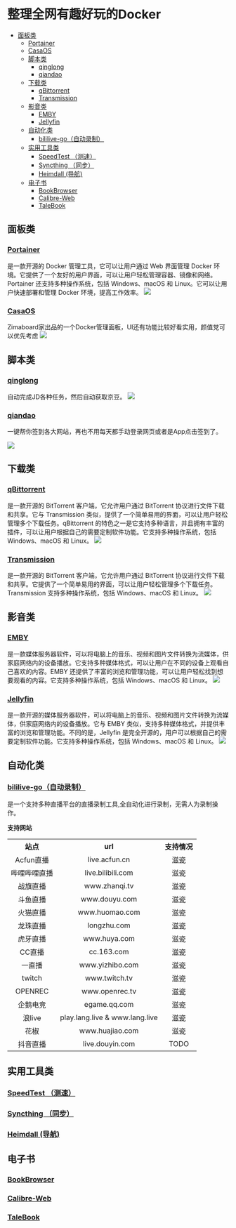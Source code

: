 <!--
 * @Author: itgoyo itgoyo@foxmail.com
 * @Date: 2022-12-08 16:51:41
 * @LastEditors: itgoyo itgoyo@foxmail.com
 * @LastEditTime: 2022-12-09 09:52:58
 * @FilePath: /undefined/Users/itgoyo/Documents/同步空间/SyncBaidu/Article/awesome-docker/README.md
 * @Description: 这是默认设置,请设置`customMade`, 打开koroFileHeader查看配置 进行设置: https://github.com/OBKoro1/koro1FileHeader/wiki/%E9%85%8D%E7%BD%AE
-->
# 整理全网有趣好玩的Docker

* [面板类](#%E9%9D%A2%E6%9D%BF%E7%B1%BB)
  * [Portainer](#portainer)
  * [CasaOS](#casaos)
  * [脚本类](#%E8%84%9A%E6%9C%AC%E7%B1%BB)
    * [qinglong](#qinglong)
    * [qiandao](#qiandao)
  * [下载类](#%E4%B8%8B%E8%BD%BD%E7%B1%BB)
    * [qBittorrent](#qbittorrent)
    * [Transmission](#transmission)
  * [影音类](#%E5%BD%B1%E9%9F%B3%E7%B1%BB)
    * [EMBY](#emby)
    * [Jellyfin](#jellyfin)
  * [自动化类](#%E8%87%AA%E5%8A%A8%E5%8C%96%E7%B1%BB)
    * [bililive-go（自动录制）](#bililive-go%E8%87%AA%E5%8A%A8%E5%BD%95%E5%88%B6)
  * [实用工具类](#%E5%AE%9E%E7%94%A8%E5%B7%A5%E5%85%B7%E7%B1%BB)
    * [SpeedTest （测速）](#speedtest-%E6%B5%8B%E9%80%9F)
    * [Syncthing （同步）](#syncthing-%E5%90%8C%E6%AD%A5)
    * [Heimdall (导航)](#heimdall-%E5%AF%BC%E8%88%AA-)
  * [电子书](#%E7%94%B5%E5%AD%90%E4%B9%A6)
    * [BookBrowser](#bookbrowser)
    * [Calibre-Web](#calibre-web)
    * [TaleBook](#talebook)
## 面板类

### [Portainer](https://github.com/portainer/portainer)

是一款开源的 Docker 管理工具，它可以让用户通过 Web 界面管理 Docker 环境。它提供了一个友好的用户界面，可以让用户轻松管理容器、镜像和网络。Portainer 还支持多种操作系统，包括 Windows、macOS 和 Linux。它可以让用户快速部署和管理 Docker 环境，提高工作效率。
![](./Picture/portainer.png)

### [CasaOS](https://github.com/IceWhaleTech/CasaOS)

Zimaboard家出品的一个Docker管理面板，UI还有功能比较好看实用，颜值党可以优先考虑
![](./Picture/CasaOS.jpeg)

## 脚本类

### [qinglong](https://github.com/whyour/qinglong)

自动完成JD各种任务，然后自动获取京豆。
![](./Picture/%E9%9D%92%E9%BE%99%E9%9D%A2%E6%9D%BF.png)

### [qiandao](https://github.com/qiandao-today/qiandao)

一键帮你签到各大网站，再也不用每天都手动登录网页或者是App点击签到了。

![](./Picture/%E7%AD%BE%E5%88%B0.png)

## 下载类

### [qBittorrent](https://github.com/qbittorrent/qBittorrent)

是一款开源的 BitTorrent 客户端，它允许用户通过 BitTorrent 协议进行文件下载和共享。它与 Transmission 类似，提供了一个简单易用的界面，可以让用户轻松管理多个下载任务。qBittorrent 的特色之一是它支持多种语言，并且拥有丰富的插件，可以让用户根据自己的需要定制软件功能。它支持多种操作系统，包括 Windows、macOS 和 Linux。
![](./Picture/qBittorrent.png)

### [Transmission](https://github.com/transmission/transmission)

是一款开源的 BitTorrent 客户端，它允许用户通过 BitTorrent 协议进行文件下载和共享。它提供了一个简单易用的界面，可以让用户轻松管理多个下载任务。Transmission 支持多种操作系统，包括 Windows、macOS 和 Linux。
![](./Picture/Transmission.png)

## 影音类

### [EMBY](https://github.com/MediaBrowser/Emby)

是一款媒体服务器软件，可以将电脑上的音乐、视频和图片文件转换为流媒体，供家庭网络内的设备播放。它支持多种媒体格式，可以让用户在不同的设备上观看自己喜欢的内容。EMBY 还提供了丰富的浏览和管理功能，可以让用户轻松找到想要观看的内容。它支持多种操作系统，包括 Windows、macOS 和 Linux。
![](./Picture/EMBY.png)

### [Jellyfin](https://github.com/jellyfin/jellyfin)

是一款开源的媒体服务器软件，可以将电脑上的音乐、视频和图片文件转换为流媒体，供家庭网络内的设备播放。它与 EMBY 类似，支持多种媒体格式，并提供丰富的浏览和管理功能。不同的是，Jellyfin 是完全开源的，用户可以根据自己的需要定制软件功能。它支持多种操作系统，包括 Windows、macOS 和 Linux。
![](./Picture/jellyfin.jpeg)

## 自动化类

### [bililive-go（自动录制）](https://github.com/hr3lxphr6j/bililive-go)

是一个支持多种直播平台的直播录制工具,全自动化进行录制，无需人为录制操作。

**支持网站**
<table>
    <tr align="center">
        <th>站点</th>
        <th>url</th>
        <th>支持情况</th>
    </tr>
    <tr align="center">
        <td>Acfun直播</td>
        <td>live.acfun.cn</td>
        <td>滋瓷</td>
    </tr>
    <tr align="center">
        <td>哔哩哔哩直播</td>
        <td>live.bilibili.com</td>
        <td>滋瓷</td>
    </tr>
    <tr align="center">
        <td>战旗直播</td>
        <td>www.zhanqi.tv</td>
        <td>滋瓷</td>
    </tr>
    <tr align="center">
        <td>斗鱼直播</td>
        <td>www.douyu.com</td>
        <td>滋瓷</td>
    </tr>
    <tr align="center">
        <td>火猫直播</td>
        <td>www.huomao.com</td>
        <td>滋瓷</td>
    </tr>
    <tr align="center">
        <td>龙珠直播</td>
        <td>longzhu.com</td>
        <td>滋瓷</td>
    </tr>
    <tr align="center">
        <td>虎牙直播</td>
        <td>www.huya.com</td>
        <td>滋瓷</td>
    </tr>
    <tr align="center">
        <td>CC直播</td>
        <td>cc.163.com</td>
        <td>滋瓷</td>
    </tr>
    <tr align="center">
        <td>一直播</td>
        <td>www.yizhibo.com</td>
        <td>滋瓷</td>
    </tr>
    <tr align="center">
        <td>twitch</td>
        <td>www.twitch.tv</td>
        <td>滋瓷</td>
    </tr>
    <tr align="center">
        <td>OPENREC</td>
        <td>www.openrec.tv</td>
        <td>滋瓷</td>
    </tr>
    <tr align="center">
        <td>企鹅电竞</td>
        <td>egame.qq.com</td>
        <td>滋瓷</td>
    </tr>
    <tr align="center">
        <td>浪live</td>
        <td>play.lang.live & www.lang.live</td>
        <td>滋瓷</td>
    </tr>
    <tr align="center">
        <td>花椒</td>
        <td>www.huajiao.com</td>
        <td>滋瓷</td>
    </tr>
    <tr align="center">
        <td>抖音直播</td>
        <td>live.douyin.com</td>
        <td>TODO</td>
    </tr>
</table>

## 实用工具类

### [SpeedTest （测速）](https://github.com/librespeed/speedtest)

### [Syncthing （同步）](https://github.com/syncthing/syncthing)

### [Heimdall (导航) ](https://github.com/linuxserver/Heimdall)

## 电子书

### [BookBrowser](https://github.com/pgaskin/BookBrowser)

### [Calibre-Web](https://github.com/janeczku/calibre-web)

### [TaleBook](https://github.com/talebook/talebook)
